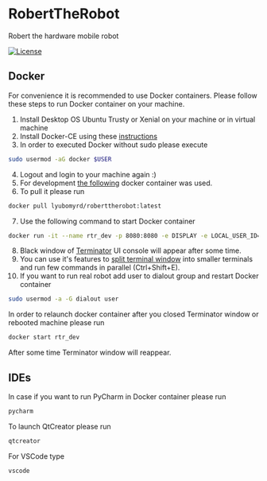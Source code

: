 # RobertTheRobot

Robert the hardware mobile robot

[![License](https://img.shields.io/github/license/ucuapps/robert.svg)](https://github.com/ucuapps/robert/blob/kinetic-devel/LICENSE)


## Docker
For convenience it is recommended to use Docker containers.
Please follow these steps to run Docker container on your machine.

 1. Install Desktop OS Ubuntu Trusty or Xenial on your machine or in virtual machine
 2. Install Docker-CE using these [instructions](https://docs.docker.com/engine/installation/linux/docker-ce/ubuntu/)
 3. In order to executed Docker without sudo please execute
```bash
sudo usermod -aG docker $USER
```
 4. Logout and login to your machine again :)
 5. For development [the following](http://hub.docker.com/r/lyubomyrd/roberttherobot/) docker container was used.
 6. To pull it please run
```bash
docker pull lyubomyrd/roberttherobot:latest
```
 7. Use the following command to start Docker container
```bash
docker run -it --name rtr_dev -p 8080:8080 -e DISPLAY -e LOCAL_USER_ID=$(id -u) -v /tmp/.X11-unix:/tmp/.X11-unix:rw lyubomyrd/roberttherobot:latest
```
 8. Black window of [Terminator](https://gnometerminator.blogspot.com/p/introduction.html) UI console will appear after some time.
 9. You can use it's features to [split terminal window](https://linux.die.net/man/1/terminator) into smaller terminals and run few commands in parallel (Ctrl+Shift+E).
 10. If you want to run real robot add user to dialout group and restart Docker container
```bash
sudo usermod -a -G dialout user
```

In order to relaunch docker container after you closed Terminator window or rebooted machine please run
```bash
docker start rtr_dev
```
After some time Terminator window will reappear.

## IDEs

In case if you want to run PyCharm in Docker container please run

```bash
pycharm
```

To launch QtCreator please run

```bash
qtcreator
```

For VSCode type
```bash
vscode
```

